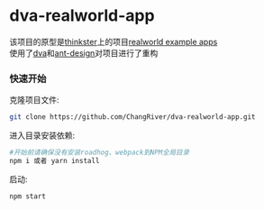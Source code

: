 # dva-realworld-app
该项目的原型是[thinkster](https://thinkster.io/)上的项目[realworld example apps](https://github.com/gothinkster/realworld)<br/>
使用了[dva](https://github.com/dvajs/dva)和[ant-design](https://github.com/ant-design/ant-design)对项目进行了重构

### 快速开始

克隆项目文件:
```bash
git clone https://github.com/ChangRiver/dva-realworld-app.git
```
进入目录安装依赖:

```bash
#开始前请确保没有安装roadhog、webpack到NPM全局目录
npm i 或者 yarn install
```
启动:
```bash
npm start
```
